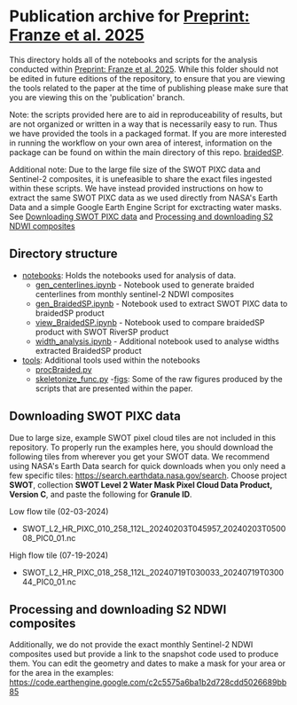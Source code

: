 
# Publication archive for [Preprint: Franze et al. 2025](https://essopenarchive.org/doi/full/10.22541/essoar.174558891.16884958)

This directory holds all of the notebooks and scripts for the analysis conducted within [Preprint: Franze et al. 2025](https://essopenarchive.org/doi/full/10.22541/essoar.174558891.16884958). While this folder should not be edited in future editions of the repository, to ensure that you are viewing the tools related to the paper at the time of publishing please make sure that you are viewing this on the 'publication' branch.

Note: the scripts provided here are to aid in reproduceability of results, but are not organized or written in a way that is necessarily easy to run. Thus we have provided the tools in a packaged format. If you are more interested in running the workflow on your own area of interest, information on the package can be found on within the main directory of this repo. [braidedSP](https://github.com/selfr-eo/braidedSP).

Additional note: Due to the large file size of the SWOT PIXC data and Sentinel-2 composites, it is unefeasible to share the exact files ingested within these scripts. We have instead provided instructions on how to extract the same SWOT PIXC data as we used directly from NASA's Earth Data and a simple Google Earth Engine Script for exctracting water masks. See [Downloading SWOT PIXC data](##Downloading-SWOT-PIXC-data) and [Processing and downloading S2 NDWI composites](##Processing-and-downloading-S2-NDWI-composites)


## Directory structure

- [notebooks](https://github.com/selfr-eo/braidedSP/tree/publication/publication/notebooks): Holds the notebooks used for analysis of data.
    - [gen_centerlines.ipynb](https://github.com/selfr-eo/braidedSP/blob/publication/publication/notebooks/gen_centerlines.ipynb) - Notebook used to generate braided centerlines from monthly sentinel-2 NDWI composites
    - [gen_BraidedSP.ipynb](https://github.com/selfr-eo/braidedSP/blob/publication/publication/notebooks/gen_BraidedSP.ipynb) - Notebook used to extract SWOT PIXC data to braidedSP product
    - [view_BraidedSP.ipynb](https://github.com/selfr-eo/braidedSP/blob/publication/publication/notebooks/view_BraidedSP.ipynb) - Notebook used to compare braidedSP product with SWOT RiverSP product
    - [width_analysis.ipynb](https://github.com/selfr-eo/braidedSP/blob/publication/publication/notebooks/width_analysis.ipynb) - Additional notebook used to analyse widths extracted BraidedSP product
- [tools](https://github.com/selfr-eo/braidedSP/tree/publication/publication/tools): Additional tools used within the notebooks
    - [procBraided.py](https://github.com/selfr-eo/braidedSP/blob/publication/publication/tools/procBraided.py)
    - [skeletonize_func.py](https://github.com/selfr-eo/braidedSP/blob/publication/publication/tools/skeletonize_func.py)
-[figs](https://github.com/selfr-eo/braidedSP/tree/publication/publication/figs): Some of the raw figures produced by the scripts that are presented within the paper.


## Downloading SWOT PIXC data
Due to large size, example SWOT pixel cloud tiles are not included in this repository. To properly run the examples here, you should download the following tiles from wherever you get your SWOT data. We recommend using NASA's Earth Data search for quick downloads when you only need a few specific tiles: https://search.earthdata.nasa.gov/search. Choose project **SWOT**, collection **SWOT Level 2 Water Mask Pixel Cloud Data Product, Version C**, and paste the following for **Granule ID**.

Low flow tile (02-03-2024)
- SWOT_L2_HR_PIXC_010_258_112L_20240203T045957_20240203T050008_PIC0_01.nc

High flow tile (07-19-2024)
- SWOT_L2_HR_PIXC_018_258_112L_20240719T030033_20240719T030044_PIC0_01.nc

## Processing and downloading S2 NDWI composites
Additionally, we do not provide the exact monthly Sentinel-2 NDWI composites used but provide a link to the snapshot code used to produce them. You can edit the geometry and dates to make a mask for your area or for the area in the examples:
https://code.earthengine.google.com/c2c5575a6ba1b2d728cdd5026689bb85

